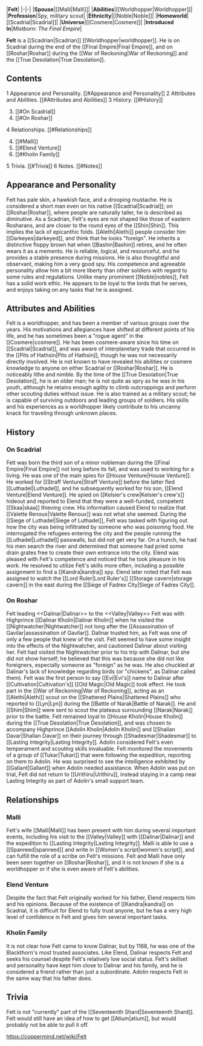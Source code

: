 |**Felt**|
|-|-|
|**Spouse**|[[Malli\|Malli]]|
|**Abilities**|[[Worldhopper\|Worldhopper]]|
|**Profession**|Spy, military scout|
|**Ethnicity**|[[Noble\|Noble]]|
|**Homeworld**|[[Scadrial\|Scadrial]]|
|**Universe**|[[Cosmere\|Cosmere]]|
|**Introduced In**|*Mistborn: The Final Empire*|

**Felt** is a [[Scadrian\|Scadrian]] [[Worldhopper\|worldhopper]]. He is on Scadrial during the end of the [[Final Empire\|Final Empire]], and on [[Roshar\|Roshar]] during the [[War of Reckoning\|War of Reckoning]] and the [[True Desolation\|True Desolation]].

## Contents

1 Appearance and Personality. [[#Appearance and Personality]] 
2 Attributes and Abilities. [[#Attributes and Abilities]] 
3 History. [[#History]] 

3. [[#On Scadrial]] 
3. [[#On Roshar]] 


4 Relationships. [[#Relationships]] 

4. [[#Malli]] 
4. [[#Elend Venture]] 
4. [[#Kholin Family]] 


5 Trivia. [[#Trivia]] 
6 Notes. [[#Notes]] 


## Appearance and Personality
Felt has pale skin, a hawkish face, and a drooping mustache. He is considered a short man even on his native [[Scadrial\|Scadrial]]; on [[Roshar\|Roshar]], where people are naturally taller, he is described as diminutive. As a Scadrian, Felt's eyes are not shaped like those of eastern Rosharans, and are closer to the round eyes of the [[Shin\|Shin]]. This implies the lack of epicanthic folds. [[Alethi\|Alethi]] people consider him [[Darkeyes\|darkeyed]], and think that he looks "foreign". He inherits a distinctive floppy brown hat when [[Bashin\|Bashin]] retires, and he often wears it as a memento.
He is reliable, logical, and resourceful, and he provides a stable presence during missions. He is also thoughtful and observant, making him a very good spy. His competence and agreeable personality allow him a bit more liberty than other soldiers with regard to some rules and regulations. Unlike many prominent [[Noble\|nobles]], Felt has a solid work ethic. He appears to be loyal to the lords that he serves, and enjoys taking on any tasks that he is assigned.

## Attributes and Abilities
Felt is a worldhopper, and has been a member of various groups over the years. His motivations and allegiances have shifted at different points of his life, and he has sometimes been a "rogue agent" in the [[Cosmere\|cosmere]]. He has been cosmere-aware since his time on [[Scadrial\|Scadrial]], and was aware of interplanetary trade that occurred in the [[Pits of Hathsin\|Pits of Hathsin]], though he was not necessarily directly involved. He is not known to have revealed his abilities or cosmere knowledge to anyone on either Scadrial or [[Roshar\|Roshar]].
He is noticeably lithe and nimble. By the time of the [[True Desolation\|True Desolation]], he is an older man; he is not quite as spry as he was in his youth, although he retains enough agility to climb outcroppings and perform other scouting duties without issue. He is also trained as a military scout; he is capable of surviving outdoors and leading groups of soldiers. His skills and his experiences as a worldhopper likely contribute to his uncanny knack for traveling through unknown places.

## History
### On Scadrial
Felt was born the third son of a minor nobleman during the [[Final Empire\|Final Empire]] not long before its fall, and was used to working for a living.
He was one of the main spies for [[House Venture\|House Venture]]. He worked for [[Straff Venture\|Straff Venture]] before the latter fled [[Luthadel\|Luthadel]], and he subsequently worked for his son, [[Elend Venture\|Elend Venture]]. He spied on [[Kelsier's crew\|Kelsier's crew's]] hideout and reported to Elend that they were a well-funded, competent [[Skaa\|skaa]] thieving crew. His information caused Elend to realize that [[Valette Renoux\|Valette Renoux]] was not what she seemed.
During the [[Siege of Luthadel\|Siege of Luthadel]], Felt was tasked with figuring out how the city was being infiltrated by someone who was poisoning food. He interrogated the refugees entering the city and the people running the [[Luthadel\|Luthadel]] passwalls, but did not get very far. On a hunch, he had his men search the river and determined that someone had pried some drain grates free to create their own entrance into the city. Elend was pleased with Felt's competence and noticed that he took pleasure in his work. He resolved to utilize Felt's skills more often, including a possible assignment to find a [[Kandra\|kandra]] spy.
Elend later noted that Felt was assigned to watch the [[Lord Ruler\|Lord Ruler's]] [[Storage cavern\|storage cavern]] in the east during the [[Siege of Fadrex City\|Siege of Fadrex City]].

### On Roshar
  Felt leading <<Dalinar\|Dalinar>> to the <<Valley\|Valley>>
Felt was with Highprince [[Dalinar Kholin\|Dalinar Kholin]] when he visited the [[Nightwatcher\|Nightwatcher]] not long after the [[Assassination of Gavilar\|assassination of Gavilar]]. Dalinar trusted him, as Felt was one of only a few people that knew of the visit. Felt seemed to have some insight into the effects of the Nightwatcher, and cautioned Dalinar about visiting her. Felt had visited the Nightwatcher prior to his trip with Dalinar, but she did not show herself; he believed that this was because she did not like foreigners, especially someone as "foreign" as he was. He also chuckled at Dalinar's lack of knowledge regarding birds (or "chickens", as Dalinar called them). Felt was the first person to say [[Evi\|Evi's]] name to Dalinar after [[Cultivation\|Cultivation's]] [[Old Magic\|Old Magic]] took effect.
He took part in the [[War of Reckoning\|War of Reckoning]], acting as an [[Alethi\|Alethi]] scout on the [[Shattered Plains\|Shattered Plains]] who reported to [[Lyn\|Lyn]] during the [[Battle of Narak\|Battle of Narak]]. He and [[Shim\|Shim]] were sent to scout the plateaus surrounding [[Narak\|Narak]] prior to the battle.
Felt remained loyal to [[House Kholin\|House Kholin]] during the [[True Desolation\|True Desolation]], and was chosen to accompany Highprince [[Adolin Kholin\|Adolin Kholin]] and [[Shallan Davar\|Shallan Davar]] on their journey through [[Shadesmar\|Shadesmar]] to [[Lasting Integrity\|Lasting Integrity]]. Adolin considered Felt's even temperament and scouting skills invaluable. Felt monitored the movements of a group of [[Tukar\|Tukari]] that were following the expedition, reporting on them to Adolin. He was surprised to see the intelligence exhibited by [[Gallant\|Gallant]] when Adolin needed assistance. When Adolin was put on trial, Felt did not return to [[Urithiru\|Urithiru]], instead staying in a camp near Lasting Integrity as part of Adolin's small support team.

## Relationships
### Malli
Felt's wife [[Malli\|Malli]] has been present with him during several important events, including his visit to the [[Valley\|Valley]] with [[Dalinar\|Dalinar]] and the expedition to [[Lasting Integrity\|Lasting Integrity]]. Malli is able to use a [[Spanreed\|spanreed]] and write in [[Women's script\|women's script]], and can fulfill the role of a scribe on Felt's missions. Felt and Malli have only been seen together on [[Roshar\|Roshar]], and it is not known if she is a worldhopper or if she is even aware of Felt's abilities.

### Elend Venture
Despite the fact that Felt originally worked for his father, Elend respects him and his opinions. Because of the existence of [[Kandra\|kandra]] on Scadrial, it is difficult for Elend to fully trust anyone, but he has a very high level of confidence in Felt and gives him several important tasks.

### Kholin Family
It is not clear how Felt came to know Dalinar, but by 1168, he was one of the Blackthorn's most trusted associates. Like Elend, Dalinar respects Felt and seeks his counsel despite Felt's relatively low social status. Felt's skillset and personality have kept him close to Dalinar and his family, and he is considered a friend rather than just a subordinate. Adolin respects Felt in the same way that his father does.

## Trivia
Felt is not "currently" part of the [[Seventeenth Shard\|Seventeenth Shard]].
Felt would still have an idea of how to get [[Atium\|atium]], but would probably not be able to pull it off.


https://coppermind.net/wiki/Felt